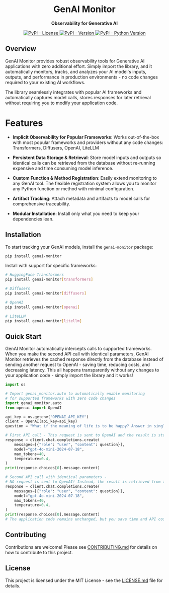 <div align="center">

<h1>GenAI Monitor</h1>

**Observability for Generative AI**

</div>




<div align="center">

<a href="https://pypi.org/project/genai-monitor" target="_blank">
  <img alt="PyPI - License" src="https://img.shields.io/pypi/l/genai-monitor">
</a>

<a href="https://pypi.org/project/genai-monitor" target="_blank">
  <img alt="PyPI - Version" src="https://img.shields.io/pypi/v/genai-monitor">
</a>

<a href="https://pypi.org/project/genai-monitor" target="_blank">
  <img alt="PyPI - Python Version" src="https://img.shields.io/pypi/pyversions/genai-monitor">
</a>

</div>

## Overview

GenAI Monitor provides robust observability tools for Generative AI applications with zero additional effort. Simply import the library, and it automatically monitors, tracks, and analyzes your AI model's inputs, outputs, and performance in production environments - no code changes required to your existing AI workflows.

The library seamlessly integrates with popular AI frameworks and automatically captures model calls, stores responses for later retrieval without requiring you to modify your application code.


# Features

- **Implicit Observability for Popular Frameworks**: Works out-of-the-box with
most popular frameworks and providers without any code changes: Transformers, Diffusers, OpenAI, LiteLLM

- **Persistent Data Storage & Retrieval**: Store model inputs and outputs so identical calls can be retrieved from the database without re-running expensive and time consuming model inference.

- **Custom Function & Method Registration**: Easily extend monitoring to any GenAI tool. The flexible registration system allows you to monitor any Python function or method with minimal configuration.

- **Artifact Tracking**: Attach metadata and artifacts to model calls for comprehensive traceability.
- **Modular Installation**: Install only what you need to keep your dependencies lean.

## Installation
To start tracking your GenAI models, install the `genai-monitor` package:

```sh
pip install genai-monitor
```

Install with support for specific frameworks:

```sh
# HuggingFace Transformers
pip install genai-monitor[transformers]

# Diffusers
pip install genai-monitor[diffusers]

# OpenAI
pip install genai-monitor[openai]

# LiteLLM
pip install genai-monitor[litellm]
```


## Quick Start


GenAI Monitor automatically intercepts calls to supported frameworks. When you make the second API call with identical parameters, GenAI Monitor retrieves the cached response directly from the database instead of sending another request to OpenAI - saving time, reducing costs, and decreasing latency. This all happens transparently without any changes to your application code - simply import the library and it works!


```python
import os

# Import genai_monitor.auto to automatically enable monitoring
# for supported frameworks with zero code changes
import genai_monitor.auto
from openai import OpenAI

api_key = os.getenv("OPENAI_API_KEY")
client = OpenAI(api_key=api_key)
question = "What if the meaning of life is to be happy? Answer in single sentence."

# First API call - This request is sent to OpenAI and the result is stored in the database
response = client.chat.completions.create(
    messages=[{"role": "user", "content": question}],
    model="gpt-4o-mini-2024-07-18",
    max_tokens=40,
    temperature=0.4,
)
print(response.choices[0].message.content)

# Second API call with identical parameters -
# NO request is sent to OpenAI! Instead, the result is retrieved from the local database
response = client.chat.completions.create(
    messages=[{"role": "user", "content": question}],
    model="gpt-4o-mini-2024-07-18",
    max_tokens=40,
    temperature=0.4,
)
print(response.choices[0].message.content)
# The application code remains unchanged, but you save time and API costs
```

## Contributing

Contributions are welcome! Please see [CONTRIBUTING.md](https://github.com/deepsense-ai/GenAI-Monitor/blob/main/CONTRIBUTING.md) for details on how to contribute to this project.

## License

This project is licensed under the MIT License - see the [LICENSE.md](https://github.com/deepsense-ai/GenAI-Monitor/blob/main/LICENSE) file for details.
